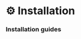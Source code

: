 # ⚙️ Installation

### Installation guides

<div>
	<InstallLink link="../installation/cli">
		<template #icon>
			<svg xmlns="http://www.w3.org/2000/svg" viewBox="0 0 256 271"><g><path d="M116.553,0 L0,67.953 L0,98.096 L49.665,127.882 L91.366,105.163 L91.366,78.74 L179.665,28.034 L241.711,63.77 L241.637,135.222 L156.567,184.231 L128.082,173.694 L90.165,197.882 L91.128,255.785 L117.233,270.858 L234.743,203.897 L234.743,163.65 L221.531,170.761 L221.531,196.347 L117.267,255.461 L104.352,248.005 L103.644,205.48 L128.114,189.128 L157.607,199.658 L256,142.912 L255.065,55.656 L179.678,12.633 L78.016,71.009 L78.016,97.419 L49.824,112.41 L13.35,90.536 L13.35,75.622 L116.243,15.636 L137.841,29.399 L150.89,21.886 L116.553,0 Z M186.0696,71.0918 L164.1876,84.3678 L164.7436,109.9558 L187.1816,122.2678 L209.0636,108.9918 L208.5076,83.4048 L186.0696,71.0918 Z M186.3206,82.6508 L198.6226,89.4018 L198.9276,103.4308 L186.9306,110.7088 L174.6286,103.9588 L174.3236,89.9298 L186.3206,82.6508 Z M73.701,141.0235 L70.738,135.4095 C70.086,134.1755 68.558,133.7035 67.324,134.3545 L47.931,144.5855 C46.697,145.2365 46.224,146.7655 46.876,148.0005 L49.84,153.6175 C50.491,154.8515 52.02,155.3245 53.254,154.6725 L72.645,144.4385 C73.88,143.7865 74.352,142.2575 73.701,141.0235 M84.9168,158.0703 L81.9548,152.4543 C81.2838,151.1813 79.6868,150.7253 78.4438,151.4513 L45.7398,170.5723 C44.5718,171.2563 44.1488,172.7373 44.7798,173.9333 L47.7418,179.5493 C48.4138,180.8223 50.0108,181.2783 51.2528,180.5523 L83.9578,161.4313 C85.1248,160.7483 85.5478,159.2673 84.9168,158.0703 M87.9705,169.6055 L49.5225,191.7065 C48.3435,192.3835 47.9115,193.8735 48.5475,195.0765 L51.5105,200.6915 C52.1785,201.9575 53.7635,202.4165 55.0045,201.7035 L93.4525,179.6025 C94.6325,178.9245 95.0635,177.4345 94.4285,176.2315 L91.4645,170.6165 C90.7965,169.3515 89.2115,168.8925 87.9705,169.6055" fill="#FFF"/></g></svg>
		</template>
		<template #title>CLI</template>
		<template #description>
			Create a project in your local machine using the CLI.
		</template>
	</InstallLink>
</div>

<div>
	<InstallLink link="../installation/docker">
		<template #icon>
			<svg xmlns="http://www.w3.org/2000/svg" width="34" height="23"><g fill="#fff" fill-rule="evenodd"><path d="M18.8017 10.5442h3.4333v-3.101h-3.4333zM14.745 10.5442h3.4333v-3.101H14.745v3.101zM10.6892 10.5442h3.4325v-3.101h-3.4334v3.101zM6.6316 10.5442h3.4334v-3.101H6.6316zM2.5759 10.5442h3.4324v-3.101H2.576v3.101zM6.6326 6.8226h3.4324v-3.101H6.6316v3.101zM10.6892 6.8226h3.4325v-3.101h-3.4334v3.101zM14.745 6.8226h3.4333v-3.101H14.745v3.101zM14.745 3.101h3.4333V0H14.745v3.101z"></path><path d="M28.752 8.3043c-.1708-1.2412-.8667-2.317-2.1326-3.2901l-.727-.482-.4866.7243c-.6197.9309-.9318 2.2216-.829 3.46.046.4351.19 1.2145.6408 1.8993-.4498.2405-1.3366.572-2.5144.549H.1285l-.045.2589c-.2111 1.2439-.2075 5.1252 2.329 8.1087 1.9269 2.2675 4.8168 3.4178 8.5889 3.4178 8.1757 0 14.2245-3.741 17.0565-10.5406 1.1136.022 3.5132.0064 4.7461-2.3326.0312-.0533.1056-.1947.3204-.638l.1184-.2424-.693-.46c-.75-.4984-2.4723-.681-3.7979-.4323z"></path></g></svg>
		</template>
		<template #title>Docker</template>
		<template #description>
			Has everything you need to get started; no need to install, configure, or manage additional packages on your server.
		</template>
	</InstallLink>
</div>

<div>
	<InstallLink link="../installation/digitalocean-one-click">
		<template #icon>
			<svg width="178" height="177" viewBox="0 0 178 177" xmlns="http://www.w3.org/2000/svg"><g fill="#fff" fill-rule="evenodd"><path d="M89 176.5v-34.2c36.2 0 64.3-35.9 50.4-74-5.1-14-16.4-25.3-30.5-30.4-38.1-13.8-74 14.2-74 50.4H.8C.8 30.6 56.6-14.4 117.1 4.5c26.4 8.3 47.5 29.3 55.7 55.7 18.9 60.5-26.1 116.3-83.8 116.3z" fill-rule="nonzero"></path><path d="M89.1 142.5H55v-34.1h34.1zM55 168.6H28.9v-26.1H55zM28.9 142.5H7v-21.9h21.9v21.9z"></path></g></svg>
		</template>
		<template #title>DigitalOcean One-Click</template>
		<template #description>
			Your project setup in one click with DigitalOcean
		</template>
	</InstallLink>
</div>

<div>
	<InstallLink link="../installation/platformsh">
		<template #icon>
			<svg xmlns="http://www.w3.org/2000/svg" viewBox="0 0 50 50"><defs><style>.bcac695a-a0a4-4100-84fd-61ecc421091c{fill:#0a0a0a;}.fc8dd422-fb02-4822-a57e-c20c8b5eef7c{fill:#fff;}</style></defs><g id="b5f9bb49-1614-4b22-8c04-f5182c1803f5" data-name="Layer 2"><g id="b2a28560-5e48-4435-accd-e149b4f96cc0" data-name="Layer 1"><rect class="fc8dd422-fb02-4822-a57e-c20c8b5eef7c" x="10.73" y="10.72" width="28.55" height="11.35"/><rect class="fc8dd422-fb02-4822-a57e-c20c8b5eef7c" x="10.73" y="35.42" width="28.55" height="3.86"/><rect class="fc8dd422-fb02-4822-a57e-c20c8b5eef7c" x="10.73" y="25.74" width="28.55" height="5.82"/></g></g></svg>
		</template>
		<template #title>Platform.sh One-Click</template>
		<template #description>
			Your project setup in one click with Platform.sh
		</template>
	</InstallLink>
</div>
